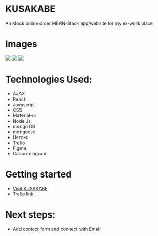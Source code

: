 # KUSAKABE

An Mock online order MERN-Stack app/website for my ex-work place

# Images

<img src="https://i.imgur.com/hCMu8N7.png">
<img src="https://i.imgur.com/5JpDvyy.png">
<img src="https://i.imgur.com/4uB9H5o.png">

# Technologies Used:

- AJAX
- React
- Javascript
- CSS
- Material-ui
- Node Js
- mongo DB
- mongoose
- Heroku
- Trello
- Figma
- Cacoo-diagram

# Getting started

- [Visit KUSAKABE](https://kusakabe-nj.herokuapp.com/)
- [Trello link](https://trello.com/b/Zd1QP3Xy/nathan-react-kusakabe-project)

# Next steps:

- Add contect form and connect with Email

